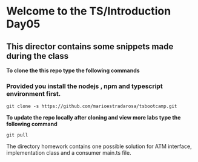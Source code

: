 # Welcome to the TS/Introduction Day05 
## This director contains some snippets made during the class 

**To clone the this repo type the following commands**
### Provided you install the nodejs , npm and typescript environment first.

```
git clone -s https://github.com/marioestradarosa/tsbootcamp.git
```

**To update the repo locally after cloning and view more labs 
  type the following command**

```
git pull
```

The directory homework contains one possible solution for  ATM interface, implementation class 
and a consumer main.ts file. 

